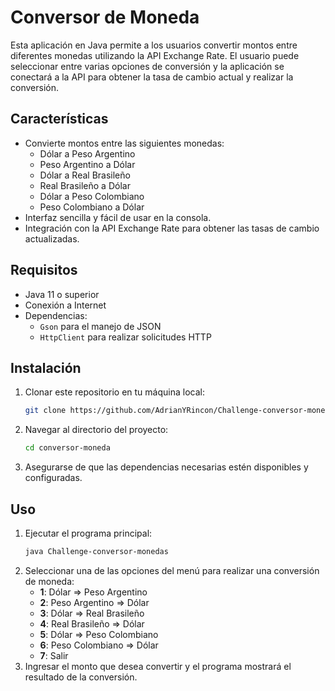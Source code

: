 # Conversor de Moneda

Esta aplicación en Java permite a los usuarios convertir montos entre diferentes monedas utilizando la API Exchange Rate. El usuario puede seleccionar entre varias opciones de conversión y la aplicación se conectará a la API para obtener la tasa de cambio actual y realizar la conversión.

## Características

- Convierte montos entre las siguientes monedas:
  - Dólar a Peso Argentino
  - Peso Argentino a Dólar
  - Dólar a Real Brasileño
  - Real Brasileño a Dólar
  - Dólar a Peso Colombiano
  - Peso Colombiano a Dólar
- Interfaz sencilla y fácil de usar en la consola.
- Integración con la API Exchange Rate para obtener las tasas de cambio actualizadas.

## Requisitos

- Java 11 o superior
- Conexión a Internet
- Dependencias:
  - `Gson` para el manejo de JSON
  - `HttpClient` para realizar solicitudes HTTP

## Instalación

1. Clonar este repositorio en tu máquina local:
    ```bash
    git clone https://github.com/AdrianYRincon/Challenge-conversor-monedas.git
    ```
2. Navegar al directorio del proyecto:
    ```bash
    cd conversor-moneda
    ```
3. Asegurarse de que las dependencias necesarias estén disponibles y configuradas.

## Uso

1. Ejecutar el programa principal:
    ```bash
    java Challenge-conversor-monedas
    ```
2. Seleccionar una de las opciones del menú para realizar una conversión de moneda:
    - **1**: Dólar => Peso Argentino
    - **2**: Peso Argentino => Dólar
    - **3**: Dólar => Real Brasileño
    - **4**: Real Brasileño => Dólar
    - **5**: Dólar => Peso Colombiano
    - **6**: Peso Colombiano => Dólar
    - **7**: Salir
3. Ingresar el monto que desea convertir y el programa mostrará el resultado de la conversión.


